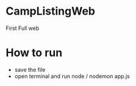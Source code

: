 # CampListingWeb
 First Full web

 # How to run
 - save the file
 - open terminal and run node / nodemon app.js
